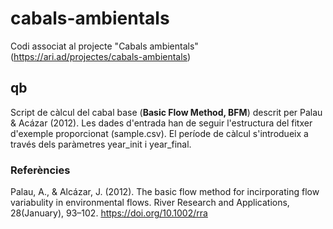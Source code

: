 # cabals-ambientals
Codi associat al projecte "Cabals ambientals" (https://ari.ad/projectes/cabals-ambientals)

## qb
Script de càlcul del cabal base (**Basic Flow Method, BFM**) descrit per Palau & Acázar (2012).
Les dades d'entrada han de seguir l'estructura del fitxer d'exemple proporcionat (sample.csv). 
El període de càlcul s'introdueix a través dels paràmetres year_init i year_final.

### Referències
Palau, A., & Alcázar, J. (2012). The basic flow method for incirporating flow variabulity in environmental flows. River Research and Applications, 28(January), 93–102. https://doi.org/10.1002/rra
